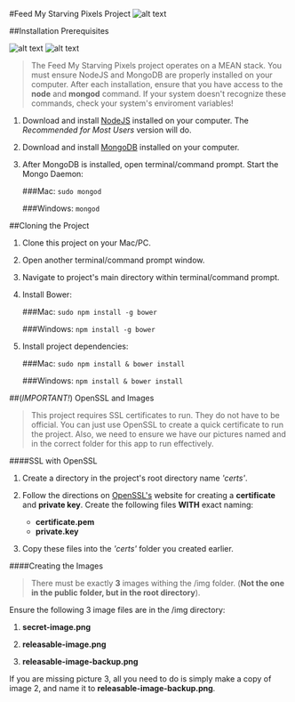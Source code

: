 #Feed My Starving Pixels Project
![alt text](https://www.fmsc.org/image/09-template-images/fmsc-logo.png "Feed My Starving Children") 

##Installation Prerequisites

![alt text](http://appv2.asustor.com/uploadIcons/0020_13878_1388394236_mongodb.png "MongoDB") 
![alt text](https://worldvectorlogo.com/logos/nodejs-icon.svg "NodeJS") 

>   The Feed My Starving Pixels project operates on a MEAN stack. You must ensure NodeJS and 
> MongoDB are properly installed on your computer. After each installation, ensure that 
> you have access to the **node** and **mongod** command. If your system doesn't recognize these commands, check your system's 
> enviroment variables!

1. Download and install [NodeJS](https://nodejs.org/en/ "Go to NodeJS.org") installed on your computer. The *Recommended for Most Users* version will do.

2. Download and install [MongoDB](https://www.mongodb.org/downloads#production "Go to MongoDB.com") installed on your computer. 

3. After MongoDB is installed, open terminal/command prompt. Start the Mongo Daemon:

    ###Mac: 
      `sudo mongod`
    
    ###Windows: 
      `mongod`

##Cloning the Project

1. Clone this project on your Mac/PC.

2. Open another terminal/command prompt window.

3. Navigate to project's main directory within terminal/command prompt.

4. Install Bower:

    ###Mac:
    `sudo npm install -g bower`
        
    ###Windows:
    `npm install -g bower`

5. Install project dependencies:

    ###Mac: 
      `sudo npm install & bower install`
    
    ###Windows: 
      `npm install & bower install`

##(*IMPORTANT!*) OpenSSL and Images
>   This project requires SSL certificates to run. They do not have to be official.
> You can just use OpenSSL to create a quick certificate to run the project. Also,
> we need to ensure we have our pictures named and in the correct folder for this 
> app to run effectively. 

####SSL with OpenSSL

1. Create a directory in the project's root directory name *'certs'*.
 
2. Follow the directions on [OpenSSL's](https://www.openssl.org/) website for creating a **certificate** and **private key**. Create the following files **WITH** exact naming:
    - **certificate.pem**
    - **private.key**
3. Copy these files into the *'certs'* folder you created earlier.

####Creating the Images
>   There must be exactly **3** images withing the /img folder.
> (**Not the one in the public folder, but in the root directory**).

Ensure the following 3 image files are in the /img directory: 
 1. **secret-image.png**

 2. **releasable-image.png**
 
 3. **releasable-image-backup.png**

If you are missing picture 3, all you need to do is simply make a copy of image 2, and name it to **releasable-image-backup.png**.
 
    
    
